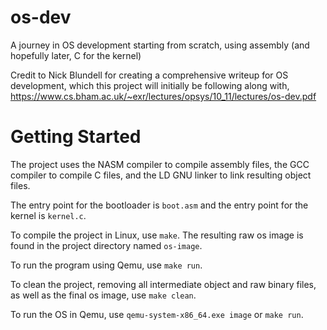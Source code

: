 # os-dev
A journey in OS development starting from scratch, using assembly (and hopefully later, C for the kernel)

Credit to Nick Blundell for creating a comprehensive writeup for OS development, which this project will initially be following along with, https://www.cs.bham.ac.uk/~exr/lectures/opsys/10_11/lectures/os-dev.pdf 

# Getting Started
The project uses the NASM compiler to compile assembly files, the GCC compiler to compile C files, and the LD GNU linker to link resulting object files.

The entry point for the bootloader is `boot.asm` and the entry point for the kernel is `kernel.c`. 

To compile the project in Linux, use `make`. The resulting raw os image is found in the project directory named `os-image`. 

To run the program using Qemu, use `make run`. 

To clean the project, removing all intermediate object and raw binary files, as well as the final os image, use `make clean`. 

To run the OS in Qemu, use `qemu-system-x86_64.exe image` or `make run`.
